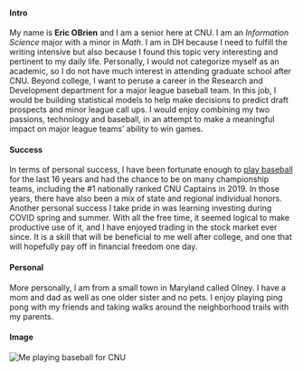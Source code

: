 

#### Intro

My name is **Eric OBrien** and I am a senior here at CNU. I am an _Information Science_ major with a minor in _Math_. I am in DH because I need to fulfill the writing intensive but also because I found this topic very interesting and pertinent to my daily life. Personally, I would not categorize myself as an academic, so I do not have much interest in attending graduate school after CNU. Beyond college, I want to peruse a career in the Research and Development department for a major league baseball team. In this job, I would be building statistical models to help make decisions to predict draft prospects and minor league call ups. I would enjoy combining my two passions, technology and baseball, in an attempt to make a meaningful impact on major league teams’ ability to win games.

#### Success

In terms of personal success, I have been fortunate enough to [play baseball](https://www.cnusports.com/sports/baseball/roster/eric-o-brien/16378) for the last 16 years and had the chance to be on many championship teams, including the #1 nationally ranked CNU Captains in 2019. In those years, there have also been a mix of state and regional individual honors. Another personal success I take pride in was learning investing during COVID spring and summer. With all the free time, it seemed logical to make productive use of it, and I have enjoyed trading in the stock market ever since. It is a skill that will be beneficial to me well after college, and one that will hopefully pay off in financial freedom one day. 

#### Personal

More personally, I am from a small town in Maryland called Olney. I have a mom and dad as well as one older sister and no pets. I enjoy playing ping pong with my friends and taking walks around the neighborhood trails with my parents. 

#### Image

![Me playing baseball for CNU](https://eobrien5.github.io/engl350/images/UNADJUSTEDNONRAW_thumb_17f1.jpg)
